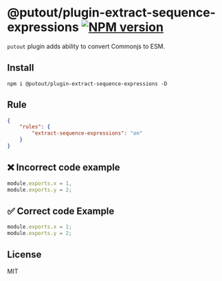 # @putout/plugin-extract-sequence-expressions [![NPM version][NPMIMGURL]][NPMURL]

[NPMIMGURL]: https://img.shields.io/npm/v/@putout/plugin-extract-sequence-expressions.svg?style=flat&longCache=true
[NPMURL]: https://npmjs.org/package/@putout/plugin-extract-sequence-expressions"npm"

`putout` plugin adds ability to convert Commonjs to ESM.

## Install

```
npm i @putout/plugin-extract-sequence-expressions -D
```

## Rule

```json
{
    "rules": {
        "extract-sequence-expressions": "on"
    }
}
```

## ❌ Incorrect code example

```js
module.exports.x = 1,
module.exports.y = 2;
```

## ✅ Correct code Example

```js
module.exports.x = 1;
module.exports.y = 2;
```

## License

MIT
